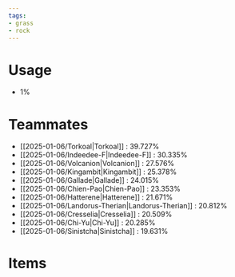 ```yaml
---
tags:
- grass
- rock
---
```

# Usage
- 1%
# Teammates
- [[2025-01-06/Torkoal|Torkoal]] : 39.727%
- [[2025-01-06/Indeedee-F|Indeedee-F]] : 30.335%
- [[2025-01-06/Volcanion|Volcanion]] : 27.576%
- [[2025-01-06/Kingambit|Kingambit]] : 25.378%
- [[2025-01-06/Gallade|Gallade]] : 24.015%
- [[2025-01-06/Chien-Pao|Chien-Pao]] : 23.353%
- [[2025-01-06/Hatterene|Hatterene]] : 21.671%
- [[2025-01-06/Landorus-Therian|Landorus-Therian]] : 20.812%
- [[2025-01-06/Cresselia|Cresselia]] : 20.509%
- [[2025-01-06/Chi-Yu|Chi-Yu]] : 20.285%
- [[2025-01-06/Sinistcha|Sinistcha]] : 19.631%
# Items
